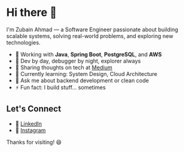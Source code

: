 # Hi there 👋

I'm Zubain Ahmad — a Software Engineer passionate about building scalable systems, solving real-world problems, and exploring new technologies.

- 🔧 Working with **Java**, **Spring Boot**, **PostgreSQL**, and **AWS**
- 🐛 Dev by day, debugger by night, explorer always
- 📝 Sharing thoughts on tech at [Medium](https://medium.com/@thezubainahmad)
- 🌱 Currently learning: System Design, Cloud Architecture
- 💬 Ask me about backend development or clean code
- ⚡ Fun fact: I build stuff... sometimes

## Let's Connect
- 💼 [LinkedIn](https://www.linkedin.com/in/zubain)
- 📸 [Instagram](https://www.instagram.com/zubain)


Thanks for visiting! 😄
